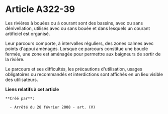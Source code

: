 # Article A322-39

Les rivières à bouées ou à courant sont des bassins, avec ou sans dénivellation, utilisés avec ou sans bouée et dans lesquels
un courant artificiel est organisé.

Leur parcours comporte, à intervalles réguliers, des zones calmes avec points d'appui aménagés. Lorsque ce parcours constitue
une boucle fermée, une zone est aménagée pour permettre aux baigneurs de sortir de la rivière.

Le parcours et ses difficultés, les précautions d'utilisation, usages obligatoires ou recommandés et interdictions sont
affichés en un lieu visible des utilisateurs.

**Liens relatifs à cet article**

	**Créé par**:

	  - Arrêté du 28 février 2008 - art. (V)
